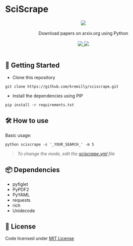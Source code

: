 # SciScrape

<div align="center">
    <img src="https://i.imgur.com/5d89qKI.png" align="center" />
    <br><br>
    Download papers on arxiv.org using Python
    <br><br>
    <a href="https://kremilly.github.io/SciScrape/">
        <img src="https://img.shields.io/static/v1?label=SciScrape&message=Documentation&color=2ea44f" />
    </a>
    <img src="https://img.shields.io/badge/SciScrape-v.0.0.5-2ea44f" />
</div><br>

## 🚀 Getting Started

* Clone this repository

```shell
git clone https://github.com/kremilly/sciscrape.git
```

* Install the dependencies using PIP

```shell
pip install -r requirements.txt
```

## 🛠 How to use

Basic usage:

```shell
python sciscrape -s '_YOUR_SEARCH_' -m 5
```

> *To change the mode, edit the [sciscrape.yml](/sciscrape.yml) file*

## 📦 Dependencies

* pyfiglet
* PyPDF2
* PyYAML
* requests
* rich
* Unidecode

## 📝 License

Code licensed under [MIT License](/LICENSE)
